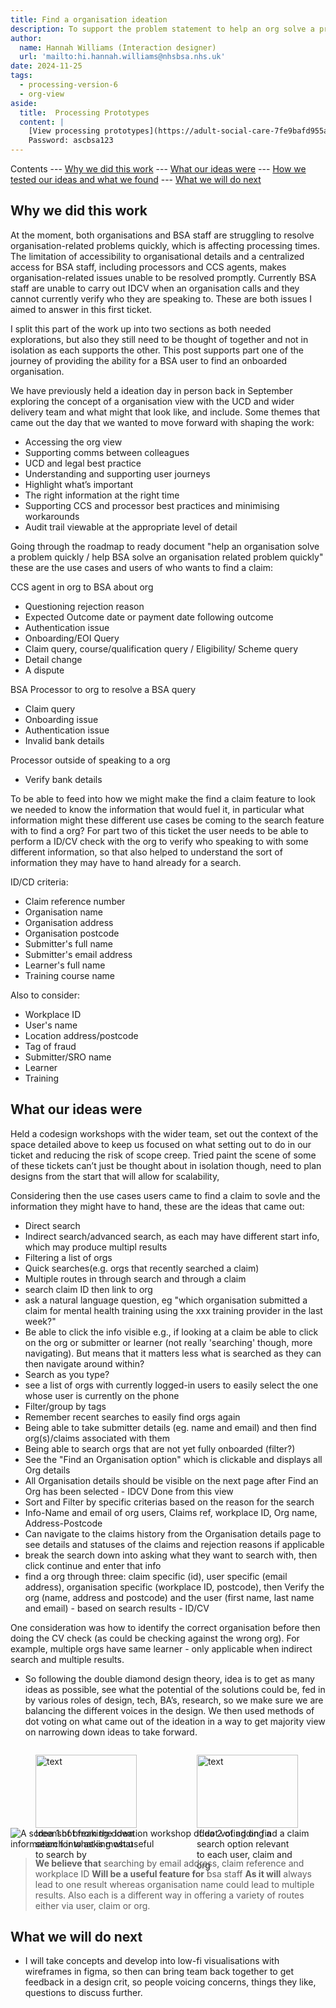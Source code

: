 ```yaml
---
title: Find a organisation ideation
description: To support the problem statement to help an org solve a problem quickly and help BSA solve an org related problem quickly we need the ability for a BSA user to easily find an onboarded organisation
author:
  name: Hannah Williams (Interaction designer)
  url: 'mailto:hi.hannah.williams@nhsbsa.nhs.uk'
date: 2024-11-25
tags:
  - processing-version-6
  - org-view
aside:
  title:  Processing Prototypes
  content: |
    [View processing prototypes](https://adult-social-care-7fe9bafd955a.herokuapp.com/version-index?area=Processing) 
    Password: ascbsa123
---
```


Contents
--- [Why we did this work](#why-we-did-this-work)
--- [What our ideas were](#what-our-ideas-were)
--- [How we tested our ideas and what we found](#how-we-tested-our-ideas-and-what-we-found)
--- [What we will do next](#what-we-will-do-next)

## Why we did this work

At the moment, both organisations and BSA staff are struggling to resolve organisation-related problems quickly, which is affecting processing times. The limitation of accessibility to organisational details and a centralized access for BSA staff, including processors and CCS agents, makes organisation-related issues unable to be resolved promptly. Currently BSA staff are unable to carry out IDCV when an organisation calls and they cannot currently verify who they are speaking to. These are both issues I aimed to answer in this first ticket. 

I split this part of the work up into two sections as both needed explorations, but also they still need to be thought of together and not in isolation as each supports the other. This post supports part one of the journey of providing the ability for a BSA user to find an onboarded organisation.

We have previously held a ideation day in person back in September exploring the concept of a organisation view with the UCD and wider delivery team and what might that look like, and include. Some themes that came out the day that we wanted to move forward with shaping the work:
- Accessing the org view
- Supporting comms between colleagues
- UCD and legal best practice
- Understanding and supporting user journeys
- Highlight what’s important
- The right information at the right time
- Supporting CCS and processor best practices and minimising workarounds
- Audit trail viewable at the appropriate level of detail

Going through the roadmap to ready document "help an organisation solve a problem quickly / help BSA solve an organisation related problem quickly" these are the use cases and users of who wants to find a claim:

CCS agent in org to BSA about org
- Questioning rejection reason
- Expected Outcome date or payment date following outcome
- Authentication issue
- Onboarding/EOI Query
- Claim query, course/qualification query / Eligibility/ Scheme query
- Detail change
- A dispute 

BSA Processor to org to resolve a BSA query
- Claim query
- Onboarding issue
- Authentication issue
- Invalid bank details

Processor outside of speaking to a org
- Verify bank details

To be able to feed into how we might make the find a claim feature to look we needed to know the information that would fuel it, in particular what information might these different use cases be coming to the search feature with to find a org? For part two of this ticket the user needs to be able to perform a ID/CV check with the org to verify who speaking to with some different information, so that also helped to understand the sort of information they may have to hand already for a search. 

ID/CD criteria:
-  Claim reference number
- Organisation name
- Organisation address
- Organisation postcode
- Submitter's full name
- Submitter's email address
- Learner's full name 
- Training course name

Also to consider:
- Workplace ID
- User's name
- Location address/postcode
- Tag of fraud 
- Submitter/SRO name
- Learner
- Training

## What our ideas were

Held a codesign workshops with the wider team, set out the context of the space detailed above to keep us focused on what setting out to do in our ticket and reducing the risk of scope creep. Tried paint the scene of some of these tickets can’t just be thought about in isolation though, need to plan designs from the start that will allow for scalability,

Considering then the use cases users came to find a claim to sovle and the information they might have to hand, these are the ideas that came out:
- Direct search 
- Indirect search/advanced search, as each may have different start info, which may produce multipl results
- Filtering a list of orgs
- Quick searches(e.g. orgs that recently searched a claim)
- Multiple routes in through search and through a claim
- search claim ID then link to org
- ask a natural language question, eg "which organisation submitted a claim for mental health training using the xxx training provider in the last week?"
- Be able to click the info visible e.g., if looking at a claim be able to click on the org or submitter or learner (not really 'searching' though, more navigating). But means that it matters less what is searched as they can then navigate around within?
- Search as you type?
- see a list of orgs with currently logged-in users to easily select the one whose user is currently on the phone
- Filter/group by tags
- Remember recent searches to easily find orgs again
- Being able to take submitter details (eg. name and email) and then find org(s)/claims associated with them
- Being able to search orgs that are not yet fully onboarded (filter?)
- See the "Find an Organisation option" which is clickable and displays all Org details
- All Organisation details should be visible on the next page after Find an Org has been selected - IDCV Done from this view
- Sort and Filter by specific criterias based on the reason for the search 
- Info-Name and email of org users, Claims ref, workplace ID, Org name, Address-Postcode
- Can navigate to the claims history from the Organisation details page to see details and statuses of the claims and rejection reasons if applicable
- break the search down into asking what they want to search with, then click continue and enter that info
- find a org through three: claim specific (id), user specific (email address), organisation specific (workplace ID, postcode), then Verify the org (name, address and postcode) and the user (first name, last name and email) - based on search results - ID/CV

One consideration was how to identify the correct organisation before then doing the CV check (as could be checking against the wrong org). For example, multiple orgs have same learner - only applicable when indirect search and multiple results. 

- So following the double diamond design theory, idea is to get as many ideas as possible, see what the potential of the solutions could be, fed in by various roles of design, tech, BA’s, research, so we make sure we are balancing the different voices in the design. We then used methods of dot voting on what came out of the ideation in a way to get majority view on narrowing down ideas to take forward. 

<div style="display: flex; flex-wrap: wrap; gap: 1rem;">
  <div style="flex: 1; max-width: 48%;">
  <figure>
    <img src="idea-1.png" alt="text" style="width: 100%; height: auto;">
    <figcaption>Idea 1 of breaking down search into asking what to search by</figcaption>
  </figure>
  </div>
  <div style="flex: 1; max-width: 48%;">
  <figure>
    <img src="idea-2.png" alt="text" style="width: 100%; height: auto;">
    <figcaption>Idea 2 of adding a search option relevant to each user, claim and org</figcaption>
  </figure>
  </div>
</div>

![A screenshot from the ideation workshop of dot voting on find a claim information for what is most useful ](dot-voting-info.png "dot voting on find a claim information for what is most useful")

>**We believe that** searching by email address, claim reference and workplace ID
>**Will be a useful feature for** bsa staff 
>**As it will** always lead to one result whereas organisation name could lead to multiple results. Also each is a different way in offering a variety of routes either via user, claim or org.

## What we will do next

- I will take concepts and develop into low-fi visualisations with wireframes in figma, so then can bring team back together to get feedback in a design crit, so people voicing concerns, things they like, questions to discuss further.




